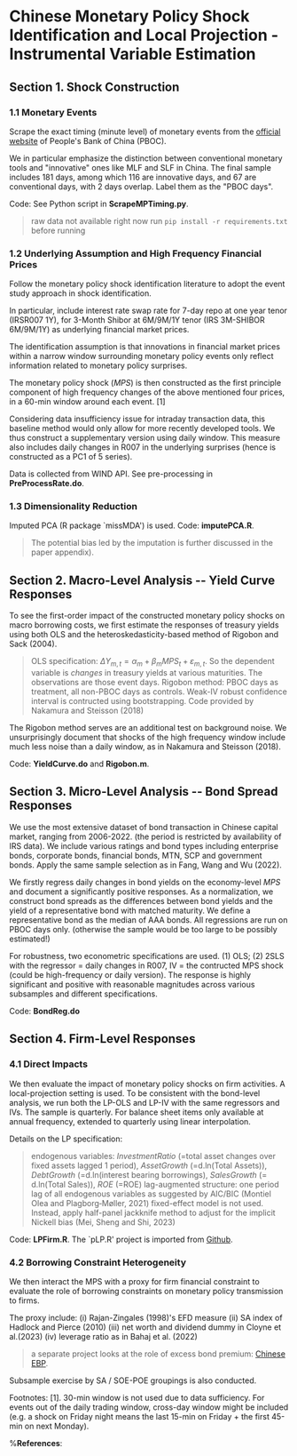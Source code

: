 # Chinese Monetary Policy Shock Identification and Local Projection - Instrumental Variable Estimation


## Section 1. Shock Construction


### 1.1 Monetary Events

Scrape the exact timing (minute level) of monetary events from the [official website](http://www.pbc.gov.cn/zhengcehuobisi/125207/125213/125431/125475/index.html) of People's Bank of China (PBOC). 

We in particular emphasize the distinction between conventional monetary tools and "innovative" ones like MLF and SLF in China. The final sample includes 181 days, among which 116 are innovative days, and 67 are conventional days, with 2 days overlap. Label them as the "PBOC days".

Code: See Python script in **ScrapeMPTiming.py**. 

> raw data not available right now
> run ``pip install -r requirements.txt`` before running


### 1.2 Underlying Assumption and High Frequency Financial Prices

Follow the monetary policy shock identification literature to adopt the event study approach in shock identification.

In particular, include interest rate swap rate for 7-day repo at one year tenor (IRSR007 1Y), for 3-Month Shibor at 6M/9M/1Y tenor (IRS 3M-SHIBOR 6M/9M/1Y) as underlying financial market prices.

The identification assumption is that innovations in financial market prices within a narrow window surrounding monetary policy events only reflect information related to monetary policy surprises. 

The monetary policy shock ($MPS$) is then constructed as the first principle component of high frequency changes of the above mentioned four prices, in a 60-min window around each event. [1]

Considering data insufficiency issue for intraday transaction data, this baseline method would only allow for more recently developed tools. We thus construct a supplementary version using daily window. This measure also includes daily changes in R007 in the underlying surprises (hence is constructed as a PC1 of 5 series).

Data is collected from WIND API. See pre-processing in **PreProcessRate.do**.


### 1.3 Dimensionality Reduction

Imputed PCA (R package `missMDA') is used. Code: **imputePCA.R**.
> The potential bias led by the imputation is further discussed in the paper appendix).




## Section 2. Macro-Level Analysis -- Yield Curve Responses

To see the first-order impact of the constructed monetary policy shocks on macro borrowing costs, we first estimate the responses of treasury yields using both OLS and the heteroskedasticity-based method of Rigobon and Sack (2004).

> OLS specification: $\Delta Y_{m,t} = \alpha_m +\beta_m MPS_t +\varepsilon_{m,t}$. So the dependent variable is _changes_ in treasury yields at various maturities. The observations are those event days.
> Rigobon method: PBOC days as treatment, all non-PBOC days as controls. Weak-IV robust confidence interval is contructed using bootstrapping. Code provided by Nakamura and Steisson (2018)

The Rigobon method serves are an additional test on background noise. We unsurprisingly document that shocks of the high frequency window include much less noise than a daily window, as in Nakamura and Steisson (2018).

Code: **YieldCurve.do** and **Rigobon.m**.



## Section 3. Micro-Level Analysis -- Bond Spread Responses

We use the most extensive dataset of bond transaction in Chinese capital market, ranging from 2006-2022. (the period is restricted by availability of IRS data). We include various ratings and bond types including enterprise bonds, corporate bonds, financial bonds, MTN, SCP and government bonds. Apply the same sample selection as in Fang, Wang and Wu (2022).

We firstly regress daily changes in bond yields on the economy-level $MPS$ and document a significantly positive responses. As a normalization, we construct bond spreads as the differences between bond yields and the yield of a representative bond with matched maturity. We define a representative bond as the median of AAA bonds. All regressions are run on PBOC days only. (otherwise the sample would be too large to be possibly estimated!)

For robustness, two econometric specifications are used. (1) OLS; (2) 2SLS with the regressor = daily changes in R007, IV = the contructed MPS shock (could be high-frequency or daily version). The response is highly significant and positive with reasonable magnitudes across various subsamples and different specifications.


Code: **BondReg.do**



## Section 4. Firm-Level Responses

### 4.1 Direct Impacts

We then evaluate the impact of monetary policy shocks on firm activities. A local-projection setting is used. To be consistent with the bond-level analysis, we run both the LP-OLS and LP-IV with the same regressors and IVs. The sample is quarterly. For balance sheet items only available at annual frequency, extended to quarterly using linear interpolation.

Details on the LP specification:

> endogenous variables: _InvestmentRatio_ (=total asset changes over fixed assets lagged 1 period), _AssetGrowth_ (=d.ln(Total Assets)), _DebtGrowth_ (=d.ln(interest bearing borrowings), _SalesGrowth_ (= d.ln(Total Sales)), _ROE_ (=ROE)
> lag-augmented structure: one period lag of all endogenous variables as suggested by AIC/BIC (Montiel Olea and Plagborg‐Møller, 2021)
> fixed-effect model is not used. Instead, apply half-panel jackknife method to adjust for the implicit Nickell bias (Mei, Sheng and Shi, 2023)

Code: **LPFirm.R**. The `pLP.R' project is imported from [Github](https://github.com/zhentaoshi/panel-local-projection.git).


### 4.2 Borrowing Constraint Heterogeneity

We then interact the MPS with a proxy for firm financial constraint to evaluate the role of borrowing constraints on monetary policy transmission to firms. 

The proxy include: (i) Rajan-Zingales (1998)'s EFD measure (ii) SA index of Hadlock and Pierce (2010) (iii) net worth and dividend dummy in Cloyne et al.(2023) (iv) leverage ratio as in Bahaj et al. (2022)

> a separate project looks at the role of excess bond premium: [Chinese EBP](https://github.com/QuinnHLIU/China-Excess-Bond-Premium).

Subsample exercise by SA / SOE-POE groupings is also conducted.




Footnotes: 
[1]. 30-min window is not used due to data sufficiency. For events out of the daily trading window, cross-day window might be included (e.g. a shock on Friday night means the last 15-min on Friday + the first 45-min on next Monday).

%**References**:



